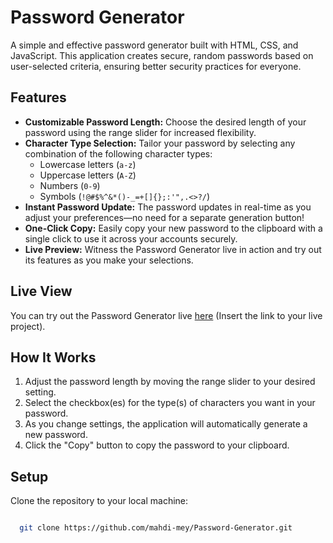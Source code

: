 # Password Generator

A simple and effective password generator built with HTML, CSS, and JavaScript. This application creates secure, random passwords based on user-selected criteria, ensuring better security practices for everyone.

## Features

- **Customizable Password Length:** Choose the desired length of your password using the range slider for increased flexibility.
- **Character Type Selection:** Tailor your password by selecting any combination of the following character types:
  - Lowercase letters (`a-z`)
  - Uppercase letters (`A-Z`)
  - Numbers (`0-9`)
  - Symbols (`!@#$%^&*()-_=+[]{};:'",.<>?/`)
- **Instant Password Update:** The password updates in real-time as you adjust your preferences—no need for a separate generation button!
- **One-Click Copy:** Easily copy your new password to the clipboard with a single click to use it across your accounts securely.
- **Live Preview:** Witness the Password Generator live in action and try out its features as you make your selections.

## Live View

You can try out the Password Generator live [here](https://mahdi-mey.github.io/Password-Generator/) (Insert the link to your live project).

## How It Works

1. Adjust the password length by moving the range slider to your desired setting.
2. Select the checkbox(es) for the type(s) of characters you want in your password.
3. As you change settings, the application will automatically generate a new password.
4. Click the "Copy" button to copy the password to your clipboard.

## Setup

Clone the repository to your local machine:

```sh

  git clone https://github.com/mahdi-mey/Password-Generator.git

``````
